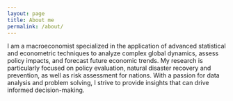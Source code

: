 ```yaml
---
layout: page
title: About me
permalink: /about/
---
```


<amp-img width="600" height="300" layout="responsive" src="/asset/image/macroeconomics_image.jpeg"></amp-img>

I am a macroeconomist specialized in the application of advanced statistical and econometric techniques to analyze complex global dynamics, assess policy impacts, and forecast future economic trends. My research is particularly focused on policy evaluation, natural disaster recovery and prevention, as well as risk assessment for nations. With a passion for data analysis and problem solving, I strive to provide insights that can drive informed decision-making.
